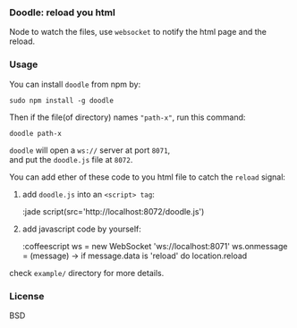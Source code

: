 
### Doodle: reload you html  

Node to watch the files, use `websocket` to notify the html page and the reload.  

### Usage  

You can install `doodle` from npm by:  

    sudo npm install -g doodle

Then if the file(of directory) names `"path-x"`, run this command:  

    doodle path-x

`doodle` will open a `ws://` server at port `8071`,  
and put the `doodle.js` file at `8072`.  

You can add ether of these code to you html file to catch the `reload` signal:  
1) add `doodle.js` into an `<script> tag`:  

    :jade
      script(src='http://localhost:8072/doodle.js')

2) add javascript code by yourself:  

    :coffeescript
      ws = new WebSocket 'ws://localhost:8071'
      ws.onmessage = (message) ->
        if message.data is 'reload'
          do location.reload

check `example/` directory for more details.  

### License  
BSD  

